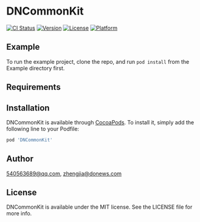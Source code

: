 # DNCommonKit

[![CI Status](https://img.shields.io/travis/540563689@qq.com/DNCommonKit.svg?style=flat)](https://travis-ci.org/540563689@qq.com/DNCommonKit)
[![Version](https://img.shields.io/cocoapods/v/DNCommonKit.svg?style=flat)](https://cocoapods.org/pods/DNCommonKit)
[![License](https://img.shields.io/cocoapods/l/DNCommonKit.svg?style=flat)](https://cocoapods.org/pods/DNCommonKit)
[![Platform](https://img.shields.io/cocoapods/p/DNCommonKit.svg?style=flat)](https://cocoapods.org/pods/DNCommonKit)

## Example

To run the example project, clone the repo, and run `pod install` from the Example directory first.

## Requirements

## Installation

DNCommonKit is available through [CocoaPods](https://cocoapods.org). To install
it, simply add the following line to your Podfile:

```ruby
pod 'DNCommonKit'
```

## Author

540563689@qq.com, zhengjia@donews.com

## License

DNCommonKit is available under the MIT license. See the LICENSE file for more info.
